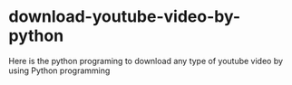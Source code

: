 # download-youtube-video-by-python
Here is the python programing to download any type of youtube video by using Python programming
